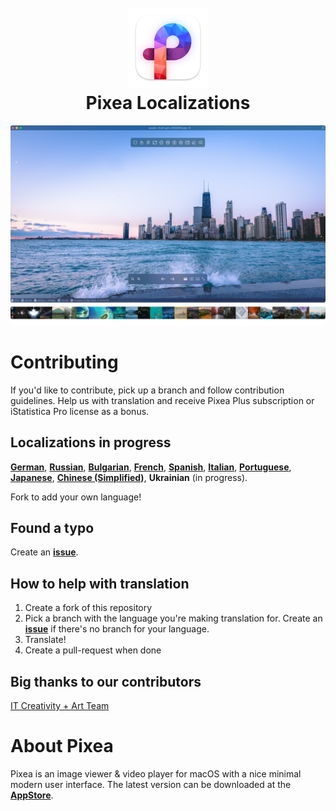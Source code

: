 <h1 align="center">
  <br>
  <a href="https://www.imagetasks.com/pixea"><img src="https://github.com/imagetasks/Pixea-Localizations/blob/main/i/pixea-logo.png?raw=true" width="128"></a>
  <br>
  <b>Pixea Localizations</b>
  <br>
</h1>

<p align="center">
  <img src="https://github.com/imagetasks/Pixea-Localizations/blob/main/i/pixea-screenshot.jpg?raw=true">
</p>

# Contributing

If you'd like to contribute, pick up a branch and follow contribution guidelines. Help us with translation and receive Pixea Plus subscription or iStatistica Pro license as a bonus.

## Localizations in progress

[**German**](https://github.com/imagetasks/Pixea-Localizations/tree/main/de.lproj), [**Russian**](https://github.com/imagetasks/Pixea-Localizations/tree/main/ru.lproj), [**Bulgarian**](https://github.com/imagetasks/Pixea-Localizations/tree/main/bg.lproj), [**French**](https://github.com/imagetasks/Pixea-Localizations/tree/main/fr.lproj), [**Spanish**](https://github.com/imagetasks/Pixea-Localizations/tree/main/es.lproj), [**Italian**](https://github.com/imagetasks/Pixea-Localizations/tree/main/it.lproj), [**Portuguese**](https://github.com/imagetasks/Pixea-Localizations/tree/main/pt-PT.lproj), [**Japanese**](https://github.com/imagetasks/Pixea-Localizations/tree/main/ja.lproj), [**Chinese (Simplified)**](https://github.com/imagetasks/Pixea-Localizations/tree/main/zh-Hans.lproj), **Ukrainian** (in progress). 

Fork to add your own language!

## Found a typo

Create an [**issue**](https://github.com/imagetasks/Pixea-Localizations/issues).

## How to help with translation

1. Create a fork of this repository
2. Pick a branch with the language you're making translation for. Create an [**issue**](https://github.com/imagetasks/Pixea-Localizations/issues) if there's no branch for your language.
3. Translate!
4. Create a pull-request when done

## Big thanks to our contributors
[IT Creativity + Art Team](https://github.com/nimdassdev)



# About Pixea

Pixea is an image viewer & video player for macOS with a nice minimal modern user interface. The latest version can be downloaded at the [**AppStore**](https://apps.apple.com/app/pixea/id1507782672).
